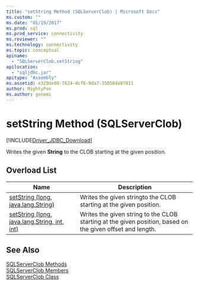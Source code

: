 ```yaml
---
title: "setString Method (SQLServerClob) | Microsoft Docs"
ms.custom: ""
ms.date: "01/19/2017"
ms.prod: sql
ms.prod_service: connectivity
ms.reviewer: ""
ms.technology: connectivity
ms.topic: conceptual
apiname: 
  - "SQLServerClob.setString"
apilocation: 
  - "sqljdbc.jar"
apitype: "Assembly"
ms.assetid: e329de08-7624-4cf6-9da7-350584e87011
author: MightyPen
ms.author: genemi
---
```

# setString Method (SQLServerClob)
[!INCLUDE[Driver_JDBC_Download](../../../includes/driver_jdbc_download.md)]

  Writes the given **String** to the CLOB starting at the given position.  
  
## Overload List  
  
|Name|Description|  
|----------|-----------------|  
|[setString (long, java.lang.String)](../../../connect/jdbc/reference/setstring-method-long-java-lang-string.md)|Writes the given stringto the CLOB starting at the given position.|  
|[setString (long, java.lang.String, int, int)](../../../connect/jdbc/reference/setstring-method-long-java-lang-string-int-int.md)|Writes the given string to the CLOB starting at the given position, based on the given offset and length.|  
  
## See Also  
 [SQLServerClob Methods](../../../connect/jdbc/reference/sqlserverclob-methods.md)   
 [SQLServerClob Members](../../../connect/jdbc/reference/sqlserverclob-members.md)   
 [SQLServerClob Class](../../../connect/jdbc/reference/sqlserverclob-class.md)  
  
  
